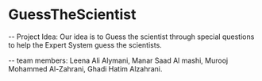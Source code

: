 # GuessTheScientist

-- Project Idea:
Our idea is to Guess the scientist through special questions to help the Expert System guess the scientists.

-- team members:
Leena Ali Alymani,
Manar Saad Al mashi,
Murooj Mohammed Al-Zahrani,
Ghadi Hatim Alzahrani.
